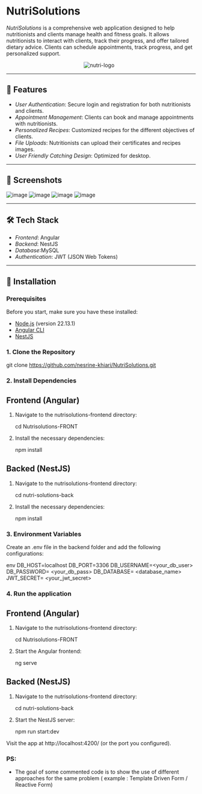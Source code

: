 # NutriSolutions  
 
*NutriSolutions* is a comprehensive web application designed to help nutritionists and clients manage health and fitness goals. It allows nutritionists to interact with clients, track their progress, and offer tailored dietary advice. Clients can schedule appointments, track progress, and get personalized support.
<p align="center">
   <img src="https://github.com/user-attachments/assets/05093c53-a6e0-457b-b11b-e7e816dda4cf" alt="nutri-logo" style="margin-right: 10px;" />
</p>

---

## 🚀 Features

- *User Authentication*: Secure login and registration for both nutritionists and clients.
- *Appointment Management*: Clients can book and manage appointments with nutritionists.
- *Personalized Recipes*: Customized recipes for the different objectives of clients.
- *File Uploads*: Nutritionists can upload their certificates and recipes images.
- *User Friendly Catching Design*: Optimized for desktop.

---

## 📸 Screenshots
![image](https://github.com/user-attachments/assets/b92ccbdd-17be-4965-84a5-1efb0aab15b1)
![image](https://github.com/user-attachments/assets/288ad9b6-6ad2-421f-adef-60040278eb50)
![image](https://github.com/user-attachments/assets/691ccbef-78a3-40fe-96c2-1f46da44ab28)
![image](https://github.com/user-attachments/assets/cd511b3f-79e1-4518-8e74-6ab9b55f18c0)




---

## 🛠️ Tech Stack

- *Frontend*: Angular
- *Backend*: NestJS
- *Database*:MySQL
- *Authentication*: JWT (JSON Web Tokens)

---

## 🔧 Installation

### Prerequisites

Before you start, make sure you have these installed:

- [Node.js](https://nodejs.org/en/) (version 22.13.1)
- [Angular CLI](https://angular.io/cli)
- [NestJS](https://nestjs.com/)

### 1. Clone the Repository
  
git clone https://github.com/nesrine-khiari/NutriSolutions.git

### 2. Install Dependencies

## Frontend (Angular)
1. Navigate to the nutrisolutions-frontend directory:
    
    cd Nutrisolutions-FRONT
    
2. Install the necessary dependencies:
    
    npm install
    
## Backed (NestJS)
1. Navigate to the nutrisolutions-frontend directory:
    
    cd nutri-solutions-back
    
2. Install the necessary dependencies:
    
    npm install
    

### 3. Environment Variables

Create an .env file in the backend folder and add the following configurations:

env
DB_HOST=localhost
DB_PORT=3306
DB_USERNAME=<your_db_user>
DB_PASSWORD= <your_db_pass>
DB_DATABASE= <database_name>
JWT_SECRET= <your_jwt_secret>
 

### 4. Run the application

## Frontend (Angular)
1. Navigate to the nutrisolutions-frontend directory:
    
    cd Nutrisolutions-FRONT
    
2. Start the Angular frontend:
    
    ng serve
    
## Backed (NestJS)
1. Navigate to the nutrisolutions-frontend directory:
    
    cd nutri-solutions-back
    
2. Start the NestJS server:
    
    npm run start:dev
    
Visit the app at http://localhost:4200/ (or the port you configured).

### PS: 
- The goal of some commented code is to show the use of different approaches for the same problem ( example : Template Driven Form / Reactive Form)
